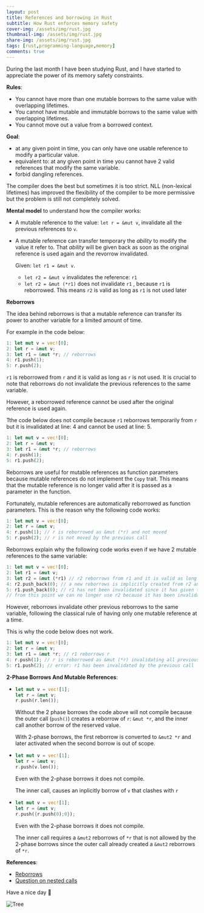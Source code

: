 ```yaml
---
layout: post
title: References and borrowing in Rust
subtitle: How Rust enforces memory safety
cover-img: /assets/img/rust.jpg
thumbnail-img: /assets/img/rust.jpg
share-img: /assets/img/rust.jpg
tags: [rust,programming-language,memory]
comments: true
---
```


During the last month I have been studying Rust, and I have started to appreciate the power of its memory safety constraints.

**Rules**:

- You cannot have more than one mutable borrows to the same value with overlapping lifetimes.
- You cannot have mutable and immutable borrows  to the same value with overlapping lifetimes.
- You cannot move out a value from a borrowed context.

**Goal**:

- at any given point in time, you can only have one usable reference to modify a particular value.
- equivalent to: at any given point in time you cannot have 2 valid  references that modify the same variable.
- forbid dangling references.

The compiler does the best but sometimes it is too strict. NLL (non-lexical lifetimes) has improved the flexibility of the compiler to be more permissive but the problem is still not completely solved.

**Mental model** to understand how the compiler works:

- A  mutable reference to the value: `let r = &mut v`, invalidate all the previous references to `v`.

- A mutable reference can transfer temporary  the *ability* to modify the value it refer to. That *ability* will be given back as soon as the original reference is used again and the revorrow invalidated.

  Given: `let r1 = &mut v`. 
  - `let r2 = &mut v` invalidates the reference: `r1`
  - `let r2 = &mut (*r1)` does not invalidate `r1` , because `r1` is reborrowed. This means `r2` is valid as long as `r1` is not used later

**Reborrows**

The idea behind reborrows is that a mutable reference can transfer its power to another variable for a limited amount of time.

For example in the code below:

```rust
1: let mut v = vec![0];
2: let r = &mut v;
3: let r1 = &mut *r; // reborrows
4: r1.push(1);
5: r.push(2);
```

`r1` is reborrowed from `r` and it is valid as long as `r` is not used. It is crucial to note that reborrows do not invalidate the previous references to the same variable. 

However, a reborrowed reference cannot be used after the original reference is used again.

Tthe code below does not compile because `r1` reborrows temporarily from `r` but it is invalidated at line: 4 and cannot be used at line: 5.

```rust
1: let mut v = vec![0];
2: let r = &mut v;
3: let r1 = &mut *r; // reborrows
4: r.push(1);
5: r1.push(2);
```

Reborrows are useful for mutable references as function parameters because mutable references do not implement the `Copy` trait. This means that the mutable reference is no longer valid after it is passed as a parameter in the function.

Fortunately, mutable references are automatically reborrowed as function parameters. This is the reason why the following code works:

```rust
1: let mut v = vec![0];
2: let r = &mut v;
4: r.push(1); // r is reborrowed as &mut (*r) and not moved
5: r.push(2); // r is not moved by the previous call
```

Reborrows explain why the following code works even if we have 2 mutable references to the same variable:

```rust
1: let mut v = vec![0];
2: let r1 = &mut v;
3: let r2 = &mut (*r1) // r2 reborrows from r1 and it is valid as long as r1 is not modified
4: r2.push_back(0); // a new reborrows is implicitly created from r2 and it does not invalidate anything
5: r1.push_back(0); // r1 has not been invalidated since it has given temporary power to r2
// from this point we can no longer use r2 because it has been invalidated by the previous line that claims back the power previously given to r1
```

However, reborrows invalidate other previous reborrows to the same variable, following the classical rule of having only one mutable reference at a time.

This is why the code below does not work.

```rust
1: let mut v = vec![0];
2: let r = &mut v;
3: let r1 = &mut *r; // r1 reborrows r 
4: r.push(1); // r is reborrowed as &mut (*r) invalidating all previous references to (*r) -> r1
5: r1.push(2); // error: r1 has been invalidated by the previous call
```



**2-Phase Borrows And Mutable References**:

- ```rust
  let mut v = vec![1];
  let r = &mut v;
  r.push(r.len());
  ```

  Without the 2 phase borrows the code above will not compile because the outer call (`push()`) creates a reborrow of `r`: `&mut *r`, and the inner call another borrow of the reserved value.

  With 2-phase borrows, the first reborrow is converted to `&mut2 *r` and later activated when the second borrow is out of scope.

- ```rust
  let mut v = vec![1];
  let r = &mut v;
  r.push(v.len());
  ```

  Even with the 2-phase borrows it does not compile.

  The inner call, causes an inplicitly borrow of `v` that clashes with `r`

- ```rust
  let mut v = vec![1];
  let r = &mut v;
  r.push({r.push(0);0});
  ```

  Even with the 2-phase borrows it does not compile.

  The inner call requires a `&mut2` reborrows of `*r` that is not allowed by the 2-phase borrows since the outer call already created a `&mut2` reborrows of `*r`.

**References**:

- [Reborrows](https://stackoverflow.com/questions/51015503/why-does-re-borrowing-only-work-on-de-referenced-pointers)
- [Question on nested calls](https://users.rust-lang.org/t/nested-method-calls-with-existing-mutable-references/53345/2)

Have a nice day 🚀 

![Tree](/assets/img/tree.jpg)

